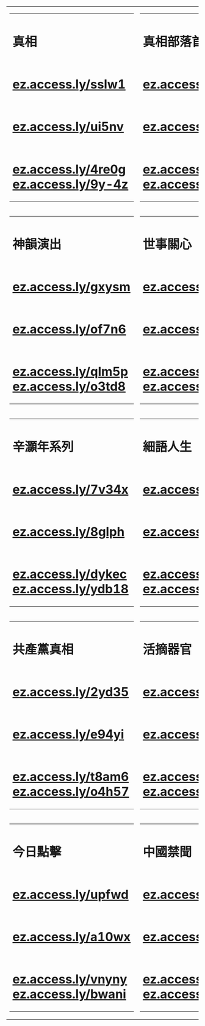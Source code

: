 <table><tr><td><table><tr><td ><h1>真相</h1></td></tr><tr><td><h1>  <a href="http://ez.access.ly/sslw1" target=_blank>ez.access.ly/sslw1</a>  </h1></td></tr><tr><td><h1>  <a href="http://ez.access.ly/ui5nv" target=_blank>ez.access.ly/ui5nv</a>  </h1></td></tr><tr><td><h1>  <a href="http://ez.access.ly/4re0g" target=_blank>ez.access.ly/4re0g</a>    <a href="http://ez.access.ly/9y-4z" target=_blank>ez.access.ly/9y-4z</a>  </h1></td></tr></table></td><td><table><tr><td ><h1>真相部落首頁</h1></td></tr><tr><td><h1>  <a href="http://ez.access.ly/m6rr3" target=_blank>ez.access.ly/m6rr3</a>  </h1></td></tr><tr><td><h1>  <a href="http://ez.access.ly/qe0z1" target=_blank>ez.access.ly/qe0z1</a>  </h1></td></tr><tr><td><h1>  <a href="http://ez.access.ly/f24j-" target=_blank>ez.access.ly/f24j-</a>    <a href="http://ez.access.ly/dko9s" target=_blank>ez.access.ly/dko9s</a>  </h1></td></tr></table></td><tr><td><table><tr><td ><h1>神韻演出</h1></td></tr><tr><td><h1>  <a href="http://ez.access.ly/gxysm" target=_blank>ez.access.ly/gxysm</a>  </h1></td></tr><tr><td><h1>  <a href="http://ez.access.ly/of7n6" target=_blank>ez.access.ly/of7n6</a>  </h1></td></tr><tr><td><h1>  <a href="http://ez.access.ly/qlm5p" target=_blank>ez.access.ly/qlm5p</a>    <a href="http://ez.access.ly/o3td8" target=_blank>ez.access.ly/o3td8</a>  </h1></td></tr></table></td><td><table><tr><td ><h1>世事關心</h1></td></tr><tr><td><h1>  <a href="http://ez.access.ly/rjmk3" target=_blank>ez.access.ly/rjmk3</a>  </h1></td></tr><tr><td><h1>  <a href="http://ez.access.ly/k27cs" target=_blank>ez.access.ly/k27cs</a>  </h1></td></tr><tr><td><h1>  <a href="http://ez.access.ly/j1mw4" target=_blank>ez.access.ly/j1mw4</a>    <a href="http://ez.access.ly/68d9f" target=_blank>ez.access.ly/68d9f</a>  </h1></td></tr></table></td><tr><td><table><tr><td ><h1>辛灝年系列</h1></td></tr><tr><td><h1>  <a href="http://ez.access.ly/7v34x" target=_blank>ez.access.ly/7v34x</a>  </h1></td></tr><tr><td><h1>  <a href="http://ez.access.ly/8glph" target=_blank>ez.access.ly/8glph</a>  </h1></td></tr><tr><td><h1>  <a href="http://ez.access.ly/dykec" target=_blank>ez.access.ly/dykec</a>    <a href="http://ez.access.ly/ydb18" target=_blank>ez.access.ly/ydb18</a>  </h1></td></tr></table></td><td><table><tr><td ><h1>細語人生</h1></td></tr><tr><td><h1>  <a href="http://ez.access.ly/le-uz" target=_blank>ez.access.ly/le-uz</a>  </h1></td></tr><tr><td><h1>  <a href="http://ez.access.ly/o6xlr" target=_blank>ez.access.ly/o6xlr</a>  </h1></td></tr><tr><td><h1>  <a href="http://ez.access.ly/1fpir" target=_blank>ez.access.ly/1fpir</a>    <a href="http://ez.access.ly/es1eu" target=_blank>ez.access.ly/es1eu</a>  </h1></td></tr></table></td><tr><td><table><tr><td ><h1>共產黨真相</h1></td></tr><tr><td><h1>  <a href="http://ez.access.ly/2yd35" target=_blank>ez.access.ly/2yd35</a>  </h1></td></tr><tr><td><h1>  <a href="http://ez.access.ly/e94yi" target=_blank>ez.access.ly/e94yi</a>  </h1></td></tr><tr><td><h1>  <a href="http://ez.access.ly/t8am6" target=_blank>ez.access.ly/t8am6</a>    <a href="http://ez.access.ly/o4h57" target=_blank>ez.access.ly/o4h57</a>  </h1></td></tr></table></td><td><table><tr><td ><h1>活摘器官</h1></td></tr><tr><td><h1>  <a href="http://ez.access.ly/om44k" target=_blank>ez.access.ly/om44k</a>  </h1></td></tr><tr><td><h1>  <a href="http://ez.access.ly/5lykj" target=_blank>ez.access.ly/5lykj</a>  </h1></td></tr><tr><td><h1>  <a href="http://ez.access.ly/iok2d" target=_blank>ez.access.ly/iok2d</a>    <a href="http://ez.access.ly/ofrup" target=_blank>ez.access.ly/ofrup</a>  </h1></td></tr></table></td><tr><td><table><tr><td ><h1>今日點擊</h1></td></tr><tr><td><h1>  <a href="http://ez.access.ly/upfwd" target=_blank>ez.access.ly/upfwd</a>  </h1></td></tr><tr><td><h1>  <a href="http://ez.access.ly/a10wx" target=_blank>ez.access.ly/a10wx</a>  </h1></td></tr><tr><td><h1>  <a href="http://ez.access.ly/vnyny" target=_blank>ez.access.ly/vnyny</a>    <a href="http://ez.access.ly/bwani" target=_blank>ez.access.ly/bwani</a>  </h1></td></tr></table></td><td><table><tr><td ><h1>中國禁聞</h1></td></tr><tr><td><h1>  <a href="http://ez.access.ly/znx57" target=_blank>ez.access.ly/znx57</a>  </h1></td></tr><tr><td><h1>  <a href="http://ez.access.ly/r9svz" target=_blank>ez.access.ly/r9svz</a>  </h1></td></tr><tr><td><h1>  <a href="http://ez.access.ly/qhbjg" target=_blank>ez.access.ly/qhbjg</a>    <a href="http://ez.access.ly/uxeif" target=_blank>ez.access.ly/uxeif</a>  </h1></td></tr></table></td></table>
